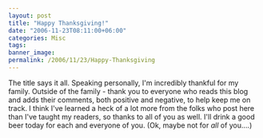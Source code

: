 ```yaml
---
layout: post
title: "Happy Thanksgiving!"
date: "2006-11-23T08:11:00+06:00"
categories: Misc 
tags: 
banner_image: 
permalink: /2006/11/23/Happy-Thanksgiving
---
```


The title says it all. Speaking personally, I'm incredibly thankful for my family. Outside of the family - thank you to everyone who reads this blog and adds their comments, both positive and negative, to help keep me on track. I think I've learned a heck of a lot more from the folks who post here than I've taught my readers, so thanks to all of you as well. I'll drink a good beer today for each and everyone of you. (Ok, maybe not for <i>all</i> of you....)